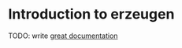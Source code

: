 # Introduction to erzeugen

TODO: write [great documentation](http://jacobian.org/writing/what-to-write/)

